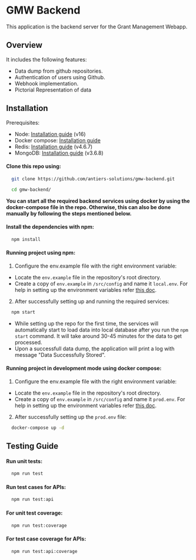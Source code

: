 # GMW Backend

This application is the backend server for the Grant Management Webapp.

## Overview

It includes the following features:

- Data dump from github repositories.
- Authentication of users using Github.
- Webhook implementation.
- Pictorial Representation of data

## Installation

Prerequisites:

- Node: [Installation guide](https://nodejs.org/en/download) (v16)
- Docker compose: [Installation guide](https://docs.docker.com/compose/install/)
- Redis: [Installation guide](https://redis.io/docs/getting-started/) (v4.6.7)
- MongoDB: [Installation guide](https://www.mongodb.com/docs/manual/installation/) (v3.6.8)

#### Clone this repo using:
```bash
  git clone https://github.com/antiers-solutions/gmw-backend.git
```
```bash
  cd gmw-backend/
``` 
**You can start all the required backend services using docker by using the docker-compose file in the repo. Otherwise, this can also be done manually by following the steps mentioned below.** 
#### Install the dependencies with npm:

```bash
  npm install
```
#### Running project using npm:

1. Configure the env.example file with the right environment variable:
- Locate the `env.example` file in the repository's root directory.
- Create a copy of `env.example` in `/src/config` and name it `local.env`.
For help in setting up the environment variables refer [this doc](https://github.com/antiers-solutions/gmw-backend/blob/updated/docs/configuration.md).

2. After successfully setting up and running the required services:

```bash
  npm start 
```
- While setting up the repo for the first time, the services will automatically start to load data into local database after you run the `npm start` command. It will take around 30-45 minutes for the data to get processed.
- Upon a successfull data dump, the application will print a log with message "Data Successfully Stored".

#### Running project in development mode using docker compose:
1. Configure the env.example file with the right environment variable:
- Locate the `env.example` file in the repository's root directory.
- Create a copy of `env.example` in `/src/config` and name it `prod.env`.
For help in setting up the environment variables refer [this doc](https://github.com/antiers-solutions/gmw-backend/blob/updated/docs/configuration.md).

2. After successfully setting up the `prod.env` file:
```bash
  docker-compose up -d
```

## Testing Guide
#### Run unit tests:
```bash
  npm run test 
```
#### Run test cases for APIs:
```bash
  npm run test:api
```
#### For unit test coverage:
```bash
  npm run test:coverage
```
#### For test case coverage for APIs:
```bash
  npm run test:api:coverage
```